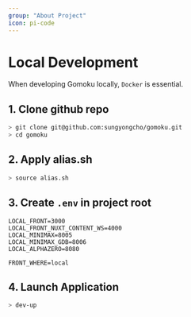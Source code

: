 ```yaml
---
group: "About Project"
icon: pi-code
---
```


# Local Development

When developing Gomoku locally, `Docker` is essential.

## 1. Clone github repo

```bash
> git clone git@github.com:sungyongcho/gomoku.git
> cd gomoku
```

## 2. Apply alias.sh

```bash
> source alias.sh
```

## 3. Create `.env` in project root

```.env
LOCAL_FRONT=3000
LOCAL_FRONT_NUXT_CONTENT_WS=4000
LOCAL_MINIMAX=8005
LOCAL_MINIMAX_GDB=8006
LOCAL_ALPHAZERO=8080

FRONT_WHERE=local
```

## 4. Launch Application

```bash
> dev-up
```
